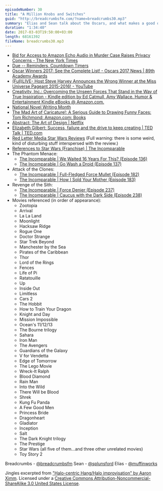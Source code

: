 ```yaml
---
episodeNumber: 30
title: "A Million Knobs and Switches"
guid: "http://breadcrumbsfm.com/?name=breadcrumbs30.mp3"
summary: "Elias and Sean talk about the Oscars, and what makes a good or an entertaining movie. Then they list a whole bunch of movies they like—and some they really don't."
duration: "1:34:40"
date: 2017-03-03T19:50:00+03:00
length: 68161392
fileName: breadcrumbs30.mp3
---
```


- [ Bid for Access to Amazon Echo Audio in Murder Case Raises Privacy Concerns - The New York Times](https://www.nytimes.com/2016/12/28/business/amazon-echo-murder-case-arkansas.html?smprod=nytcore-ipad&smid=nytcore-ipad-share&_r=1)
- [ Due -- Reminders, Countdown Timers](https://itunes.apple.com/us/app/due-reminders-countdown-timers/id390017969?mt=8&uo=4)
- [ Oscar Winners 2017: See the Complete List! - Oscars 2017 News | 89th Academy Awards](http://oscar.go.com/news/winners/oscar-winners-2017-see-the-complete-list)
- [(Full)LIVE- Host Steve Harvey Announces the Wrong Winner at the Miss Universe Pageant 2015-2016! - YouTube](https://youtu.be/68OVyIJqvxI)
- [Creativity, Inc.: Overcoming the Unseen Forces That Stand in the Way of True Inspiration - Kindle edition by Ed Catmull, Amy Wallace. Humor & Entertainment Kindle eBooks @ Amazon.com.](http://www.amazon.com/dp/B00FUZQYBO/?tag=breadcrumbsfm-20)
- [National Novel Writing Month](http://nanowrimo.org/)
- [The Mad Art of Caricature!: A Serious Guide to Drawing Funny Faces: Tom Richmond: Amazon.com: Books](http://www.amazon.com/dp/098357670X/?tag=breadcrumbsfm-20)
- [Abstract: The Art of Design | Netflix](https://www.netflix.com/title/80057883?s=i)
- [ Elizabeth Gilbert: Success, failure and the drive to keep creating | TED Talk | TED.com](https://www.ted.com/talks/elizabeth_gilbert_success_failure_and_the_drive_to_keep_creating)
- [Red Letter Media Star Wars Reviews](http://redlettermedia.com/plinkett/star-wars/) (Full warning: there is some weird, kind of disturbing stuff interspersed with the review.)
- [References to Star Wars (Franchise) | The Incomparable](https://www.theincomparable.com/work/starwars/)
- The Phantom Menace: 
    - [The Incomparable | We Waited 16 Years For This? (Episode 136)](https://www.theincomparable.com/theincomparable/136)
    - [The Incomparable | Go Wash a Droid (Episode 137)](https://www.theincomparable.com/theincomparable/137/)
- Attack of the Clones: 
    - [The Incomparable | Full-Fledged Force Mullet (Episode 182)](https://www.theincomparable.com/theincomparable/182/)
    - [The Incomparable | How I Sold Your Mother (Episode 183)](https://www.theincomparable.com/theincomparable/183/)
- Revenge of the Sith: 
    - [The Incomparable | Force Denier (Episode 237)](https://www.theincomparable.com/theincomparable/237/)
    - [The Incomparable | Caucus with the Dark Side (Episode 238)](https://www.theincomparable.com/theincomparable/238/)
- Movies referenced (in order of appearance): 
    - Zootopia
    - Arrival
    - La La Land
    - Moonlight
    - Hacksaw Ridge
    - Rogue One
    - Doctor Strange
    - Star Trek Beyond
    - Manchester by the Sea
    - Pirates of the Caribbean
    - Thor
    - Lord of the Rings
    - Fences
    - Life of Pi
    - Ratatouille
    - Up
    - Inside Out
    - Limitless
    - Cars 2
    - The Hobbit
    - How to Train Your Dragon
    - Knight and Day
    - Mission Impossible
    - Ocean's 11/12/13
    - The Bourne trilogy
    - Sahara
    - Iron Man
    - The Avengers
    - Guardians of the Galaxy
    - V for Vendetta
    - Edge of Tomorrow
    - The Lego Movie
    - Wreck-It Ralph
    - Blood Diamond
    - Rain Man
    - Into the Wild
    - There Will be Blood
    - Shrek
    - Kung Fu Panda
    - A Few Good Men
    - Princess Bride
    - Dragonheart
    - Gladiator
    - Inception
    - Salt
    - The Dark Knight trilogy
    - The Prestige
    - Star Wars (all five of them…and three other unrelated movies)
    - Toy Story 2

Breadcrumbs - [@breadcrumbsfm](https://twitter.com/breadcrumbsfm) Sean - [@splunsford](https://twitter.com/splunsford) Elias - [@muffinworks](https://twitter.com/muffinworks)

Jingles excerpted from [ "Halo-centric Hang/Halo improvisation" by Aaron Ximm](http://freemusicarchive.org/music/aaron_ximm/handpans_and_the_hang/). Licensed under a [Creative Commons Attribution-Noncommercial-ShareAlike 3.0 United States License](http://creativecommons.org/licenses/by-nc-sa/3.0/us/).